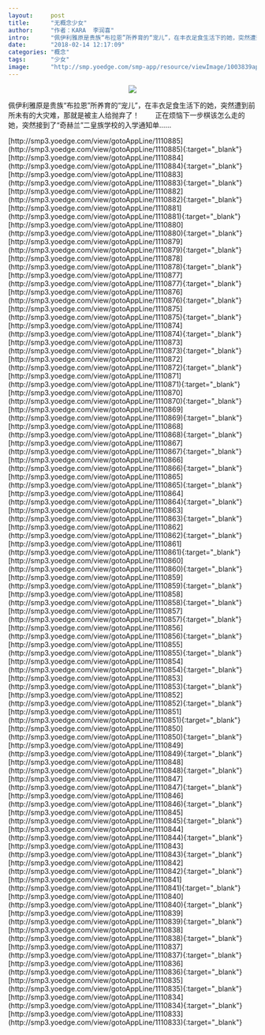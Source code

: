 ```yaml
---
layout:     post
title:      "无概念少女"
author:     "作者：KARA  李润喜"
intro:      "佩伊利雅原是贵族“布拉恩”所养育的“宠儿”，在丰衣足食生活下的她，突然遭到前所未有的大灾难，那就是被主人给抛弃了！ 　　正在烦恼下一步棋该怎么走的她，突然接到了“奇赫兰”二皇族学校的入学通知单……"
date:       "2018-02-14 12:17:09"
categories: "概念"
tags:       "少女"
image:      "http://smp.yoedge.com/smp-app/resource/viewImage/1003839appline.png"
---
```

<div style="text-align: center">
<p><img src="http://smp.yoedge.com/smp-app/resource/viewImage/1003839appline.png"/></p>
</div>
<p class="post-meta">
<span>佩伊利雅原是贵族“布拉恩”所养育的“宠儿”，在丰衣足食生活下的她，突然遭到前所未有的大灾难，那就是被主人给抛弃了！ 　　正在烦恼下一步棋该怎么走的她，突然接到了“奇赫兰”二皇族学校的入学通知单……</span>
</p>
[http://smp3.yoedge.com/view/gotoAppLine/1110885](http://smp3.yoedge.com/view/gotoAppLine/1110885){:target="_blank"}
[http://smp3.yoedge.com/view/gotoAppLine/1110884](http://smp3.yoedge.com/view/gotoAppLine/1110884){:target="_blank"}
[http://smp3.yoedge.com/view/gotoAppLine/1110883](http://smp3.yoedge.com/view/gotoAppLine/1110883){:target="_blank"}
[http://smp3.yoedge.com/view/gotoAppLine/1110882](http://smp3.yoedge.com/view/gotoAppLine/1110882){:target="_blank"}
[http://smp3.yoedge.com/view/gotoAppLine/1110881](http://smp3.yoedge.com/view/gotoAppLine/1110881){:target="_blank"}
[http://smp3.yoedge.com/view/gotoAppLine/1110880](http://smp3.yoedge.com/view/gotoAppLine/1110880){:target="_blank"}
[http://smp3.yoedge.com/view/gotoAppLine/1110879](http://smp3.yoedge.com/view/gotoAppLine/1110879){:target="_blank"}
[http://smp3.yoedge.com/view/gotoAppLine/1110878](http://smp3.yoedge.com/view/gotoAppLine/1110878){:target="_blank"}
[http://smp3.yoedge.com/view/gotoAppLine/1110877](http://smp3.yoedge.com/view/gotoAppLine/1110877){:target="_blank"}
[http://smp3.yoedge.com/view/gotoAppLine/1110876](http://smp3.yoedge.com/view/gotoAppLine/1110876){:target="_blank"}
[http://smp3.yoedge.com/view/gotoAppLine/1110875](http://smp3.yoedge.com/view/gotoAppLine/1110875){:target="_blank"}
[http://smp3.yoedge.com/view/gotoAppLine/1110874](http://smp3.yoedge.com/view/gotoAppLine/1110874){:target="_blank"}
[http://smp3.yoedge.com/view/gotoAppLine/1110873](http://smp3.yoedge.com/view/gotoAppLine/1110873){:target="_blank"}
[http://smp3.yoedge.com/view/gotoAppLine/1110872](http://smp3.yoedge.com/view/gotoAppLine/1110872){:target="_blank"}
[http://smp3.yoedge.com/view/gotoAppLine/1110871](http://smp3.yoedge.com/view/gotoAppLine/1110871){:target="_blank"}
[http://smp3.yoedge.com/view/gotoAppLine/1110870](http://smp3.yoedge.com/view/gotoAppLine/1110870){:target="_blank"}
[http://smp3.yoedge.com/view/gotoAppLine/1110869](http://smp3.yoedge.com/view/gotoAppLine/1110869){:target="_blank"}
[http://smp3.yoedge.com/view/gotoAppLine/1110868](http://smp3.yoedge.com/view/gotoAppLine/1110868){:target="_blank"}
[http://smp3.yoedge.com/view/gotoAppLine/1110867](http://smp3.yoedge.com/view/gotoAppLine/1110867){:target="_blank"}
[http://smp3.yoedge.com/view/gotoAppLine/1110866](http://smp3.yoedge.com/view/gotoAppLine/1110866){:target="_blank"}
[http://smp3.yoedge.com/view/gotoAppLine/1110865](http://smp3.yoedge.com/view/gotoAppLine/1110865){:target="_blank"}
[http://smp3.yoedge.com/view/gotoAppLine/1110864](http://smp3.yoedge.com/view/gotoAppLine/1110864){:target="_blank"}
[http://smp3.yoedge.com/view/gotoAppLine/1110863](http://smp3.yoedge.com/view/gotoAppLine/1110863){:target="_blank"}
[http://smp3.yoedge.com/view/gotoAppLine/1110862](http://smp3.yoedge.com/view/gotoAppLine/1110862){:target="_blank"}
[http://smp3.yoedge.com/view/gotoAppLine/1110861](http://smp3.yoedge.com/view/gotoAppLine/1110861){:target="_blank"}
[http://smp3.yoedge.com/view/gotoAppLine/1110860](http://smp3.yoedge.com/view/gotoAppLine/1110860){:target="_blank"}
[http://smp3.yoedge.com/view/gotoAppLine/1110859](http://smp3.yoedge.com/view/gotoAppLine/1110859){:target="_blank"}
[http://smp3.yoedge.com/view/gotoAppLine/1110858](http://smp3.yoedge.com/view/gotoAppLine/1110858){:target="_blank"}
[http://smp3.yoedge.com/view/gotoAppLine/1110857](http://smp3.yoedge.com/view/gotoAppLine/1110857){:target="_blank"}
[http://smp3.yoedge.com/view/gotoAppLine/1110856](http://smp3.yoedge.com/view/gotoAppLine/1110856){:target="_blank"}
[http://smp3.yoedge.com/view/gotoAppLine/1110855](http://smp3.yoedge.com/view/gotoAppLine/1110855){:target="_blank"}
[http://smp3.yoedge.com/view/gotoAppLine/1110854](http://smp3.yoedge.com/view/gotoAppLine/1110854){:target="_blank"}
[http://smp3.yoedge.com/view/gotoAppLine/1110853](http://smp3.yoedge.com/view/gotoAppLine/1110853){:target="_blank"}
[http://smp3.yoedge.com/view/gotoAppLine/1110852](http://smp3.yoedge.com/view/gotoAppLine/1110852){:target="_blank"}
[http://smp3.yoedge.com/view/gotoAppLine/1110851](http://smp3.yoedge.com/view/gotoAppLine/1110851){:target="_blank"}
[http://smp3.yoedge.com/view/gotoAppLine/1110850](http://smp3.yoedge.com/view/gotoAppLine/1110850){:target="_blank"}
[http://smp3.yoedge.com/view/gotoAppLine/1110849](http://smp3.yoedge.com/view/gotoAppLine/1110849){:target="_blank"}
[http://smp3.yoedge.com/view/gotoAppLine/1110848](http://smp3.yoedge.com/view/gotoAppLine/1110848){:target="_blank"}
[http://smp3.yoedge.com/view/gotoAppLine/1110847](http://smp3.yoedge.com/view/gotoAppLine/1110847){:target="_blank"}
[http://smp3.yoedge.com/view/gotoAppLine/1110846](http://smp3.yoedge.com/view/gotoAppLine/1110846){:target="_blank"}
[http://smp3.yoedge.com/view/gotoAppLine/1110845](http://smp3.yoedge.com/view/gotoAppLine/1110845){:target="_blank"}
[http://smp3.yoedge.com/view/gotoAppLine/1110844](http://smp3.yoedge.com/view/gotoAppLine/1110844){:target="_blank"}
[http://smp3.yoedge.com/view/gotoAppLine/1110843](http://smp3.yoedge.com/view/gotoAppLine/1110843){:target="_blank"}
[http://smp3.yoedge.com/view/gotoAppLine/1110842](http://smp3.yoedge.com/view/gotoAppLine/1110842){:target="_blank"}
[http://smp3.yoedge.com/view/gotoAppLine/1110841](http://smp3.yoedge.com/view/gotoAppLine/1110841){:target="_blank"}
[http://smp3.yoedge.com/view/gotoAppLine/1110840](http://smp3.yoedge.com/view/gotoAppLine/1110840){:target="_blank"}
[http://smp3.yoedge.com/view/gotoAppLine/1110839](http://smp3.yoedge.com/view/gotoAppLine/1110839){:target="_blank"}
[http://smp3.yoedge.com/view/gotoAppLine/1110838](http://smp3.yoedge.com/view/gotoAppLine/1110838){:target="_blank"}
[http://smp3.yoedge.com/view/gotoAppLine/1110837](http://smp3.yoedge.com/view/gotoAppLine/1110837){:target="_blank"}
[http://smp3.yoedge.com/view/gotoAppLine/1110836](http://smp3.yoedge.com/view/gotoAppLine/1110836){:target="_blank"}
[http://smp3.yoedge.com/view/gotoAppLine/1110835](http://smp3.yoedge.com/view/gotoAppLine/1110835){:target="_blank"}
[http://smp3.yoedge.com/view/gotoAppLine/1110834](http://smp3.yoedge.com/view/gotoAppLine/1110834){:target="_blank"}
[http://smp3.yoedge.com/view/gotoAppLine/1110833](http://smp3.yoedge.com/view/gotoAppLine/1110833){:target="_blank"}


